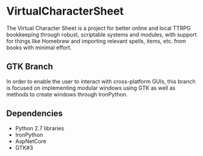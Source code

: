 # VirtualCharacterSheet
The Virtual Character Sheet is a project for better online and local TTRPG bookkeeping through robust, scriptable systems and modules, with support for things like Homebrew and importing relevant spells, items, etc. from books with minimal effort.

## GTK Branch

In order to enable the user to interact with cross-platform GUIs, this branch is focused on implementing modular windows using GTK as well as methods to create windows through IronPython.

## Dependencies
- Python 2.7 libraries
- IronPython
- AspNetCore
- GTK#3
